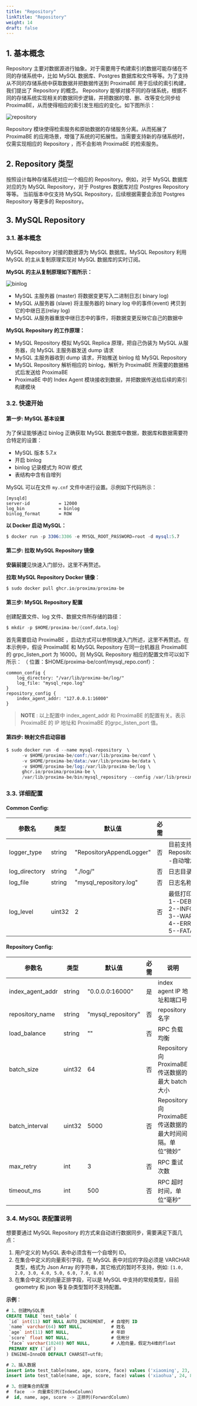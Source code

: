 ```yaml
---
title: "Repository"
linkTitle: "Repository"
weight: 14
draft: false
---
```


## 1. 基本概念

Repository 主要对数据源进行抽象。对于需要用于构建索引的数据可能存储在不同的存储系统中，比如 MySQL 数据库、Postgres 数据库和文件等等。为了支持从不同的存储系统中获取数据并把数据传送到 ProximaBE 用于后续的索引构建，我们提出了 Repository 的概念。 Repository 能够对接不同的存储系统，根据不同的存储系统实现相关的数据同步逻辑，并把数据的增、删、改等变化同步给 ProximaBE，从而使得相应的索引发生相应的变化。如下图所示：

![repository](/images/repository.png)

Repository 模块使得检索服务和原始数据的存储服务分离。从而拓展了 ProximaBE 的应用场景，增强了系统的可拓展性。当需要支持新的存储系统时，仅需实现相应的 Repository ，而不会影响 ProximaBE 的检索服务。



## 2. Repository 类型

按照设计每种存储系统对应一个相应的 Repository。例如，对于 MySQL 数据库对应的为 MySQL Repository，对于 Postgres 数据库对应 Postgres Repository 等等。
当前版本中仅支持 MySQL Repository，后续根据需要会添加 Postgres Repository 等更多的 Repository。



## 3. MySQL Repository

### 3.1. 基本概念

MySQL Repository 对接的数据源为 MySQL 数据库。MySQL Repository 利用 MySQL 的主从复制原理实现对 MySQL 数据库的实时订阅。

**MySQL 的主从复制原理如下图所示：**

![binlog](/images/binlog.png)

+ MySQL 主服务器 (master) 将数据变更写入二进制日志( binary log)
+ MySQL 从服务器 (slave) 将主服务器的 binary log 中的事件(event) 拷贝到它的中继日志(relay log)
+ MySQL 从服务器重放中继日志中的事件，将数据变更反映它自己的数据中

**MySQL Repository 的工作原理：**
+ MySQL Repository 模拟 MySQL Replica 原理，把自己伪装为 MySQL 从服务器，向 MySQL 主服务器发送 dump 请求
+ MySQL 主服务器收到 dump 请求，开始推送 binlog 给 MySQL Repository
+ MySQL Repository 解析相应的 binlog，解析为 ProximaBE 所需要的数据格式后发送给 ProximaBE
+ ProximaBE 中的 Index Agent 模块接收到数据，并把数据传送给后续的索引构建模块


### 3.2. 快速开始
#### 第一步: MySQL 基本设置
为了保证能够通过 binlog 正确获取 MySQL 数据库中数据，数据库和数据需要符合特定的设置：
+ MySQL 版本 5.7.x
+ 开启 binlog
+ binlog 记录模式为 ROW 模式
+ 表结构中含有自增列

MySQL 可以在文件 `my.cnf` 文件中进行设置。示例如下代码所示：
```
[mysqld]
server-id           = 12000
log_bin             = binlog
binlog_format       = ROW
```

**以 Docker 启动 MySQL：**
```s
$ docker run -p 3306:3306 -e MYSQL_ROOT_PASSWORD=root -d mysql:5.7
```



#### 第二步: 拉取 MySQL Repository 镜像

**安装前提**见快速入门部分。这里不再赘述。

**拉取 MySQL Repository Docker 镜像**：

```s
$ sudo docker pull ghcr.io/proxima/proxima-be
```


#### 第三步: MySQL Repository 配置

创建配置文件、log 文件、数据文件所存储的路径：
```s
$ mkdir -p $HOME/proxima-be/{conf,data,log}
```

首先需要启动 ProximaBE ，启动方式可以参照快速入门所述，这里不再赘述。在本示例中，假设 ProximaBE 和 MySQL Repository 在同一台机器且 ProximaBE 的 grpc_listen_port 为 16000。则 MySQL Repository 相应的配置文件可以如下所示： （ 位置：$HOME/proxima-be/conf/mysql_repo.conf）：

```
common_config {
    log_directory: "/var/lib/proxima-be/log/"
    log_file: "mysql_repo.log"
}
repository_config {
    index_agent_addr: "127.0.0.1:16000"
}
```


> **__NOTE__** : 以上配置中 index_agent_addr 和 ProximaBE 的配置有关。表示 ProximaBE 的 IP 地址和 ProximaBE 的grpc_listen_port  值。




#### 第四步: 映射文件启动容器

```S
$ sudo docker run -d --name mysql-repository  \
      -v $HOME/proxima-be/conf:/var/lib/proxima-be/conf \
      -v $HOME/proxima-be/data:/var/lib/proxima-be/data \
      -v $HOME/proxima-be/log:/var/lib/proxima-be/log \
      ghcr.io/proxima/proxima-be \
      /var/lib/proxima-be/bin/mysql_repository --config /var/lib/proxima-be/conf/mysql_repo.conf
```


### 3.3. 详细配置

#### Common Config:

| 参数名           | 类型   | 默认值           | 必需 | 说明 |
| -------------| ----- | ----------- | ---- | --------------------- |
| logger_type      | string | "RepositoryAppendLogger"   | 否   | 目前支持一种Logger<br>RepositoryAppendLogger--自动增加切割日志|
| log_directory    | string | "./log/"         | 否   | 日志目录 |
| log_file         | string | "mysql_repository.log" | 否   | 日志名称 |
| log_level        | uint32 | 2                | 否   | 最低打印日志级别 <br>1--DEBUG<br>2--INFO<br>3--WARN<br>4--ERROR<br>5--FATAL |

#### Repository Config:

| 参数名           | 类型   | 默认值           | 必需 | 说明 |
| -------------| ----- | ----------- | ---- | --------------------- |
| index_agent_addr | string | "0.0.0.0:16000" | 是   | index agent IP 地址和端口号 |
| repository_name | string | "mysql_repository" | 否 | repository 名字 |
| load_balance      | string | ""   | 否   | RPC 负载均衡 |
| batch_size    | uint32 | 64 | 否   | Repository 向 ProximaBE 传送数据的最大 batch 大小  |
| batch_interval    | uint32 | 5000 | 否   | Repository 向 ProximaBE 传送数据的最大时间间隔。单位“微妙”  |
| max_retry    | int | 3 | 否   | RPC 重试次数 |
| timeout_ms    | int | 500 | 否   | RPC 超时时间，单位“毫秒” |



### 3.4. MySQL 表配置说明

想要要通过 MySQL Repository 的方式来自动进行数据同步，需要满足下面几点：

1. 用户定义的 MySQL 表中必须含有一个自增列 ID。
2. 在集合中定义的向量索引字段，在 MySQL 表中对应的字段必须是 VARCHAR 类型，格式为 Json Array 的字符串，其它格式的暂时不支持，例如:   `[1.0, 2.0, 3.0, 4.0, 5.0, 6.0, 7.0, 8.0]`
3. 在集合中定义的向量正排字段，可以是 MySQL 中支持的常规类型，目前 geometry 和 json 等复杂类型暂时不支持配置。

**示例**：

```sql
# 1、创建MySQL表
CREATE TABLE `test_table` (
 `id` int(11) NOT NULL AUTO_INCREMENT,  # 自增列 ID
 `name` varchar(64) NOT NULL,           # 姓名
 `age` int(11) NOT NULL,			    # 年龄
 `score` float NOT NULL,			    # 信用分
 `face` varchar(10240) NOT NULL,        # 人脸向量，假定为4维的float
 PRIMARY KEY (`id`)
) ENGINE=InnoDB DEFAULT CHARSET=utf8;

# 2、插入数据
insert into test_table(name, age, score, face) values ('xiaoming', 23, 95.3, '[1.0, 2.0, 3.0, 4.0]');
insert into test_table(name, age, score, face) values ('xiaohua', 24, 85.3, '[2.5, 3.0, 3.5, 4.5]');

# 3、创建集合的配置
#  face  -> 向量索引列(IndexColumn)
#  id, name, age, score -> 正排列(ForwardColumn)
```

